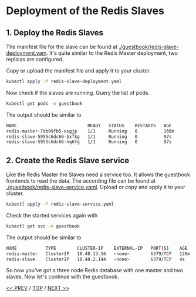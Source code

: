# Deployment of the Redis Slaves

## 1. Deploy the Redis Slaves

The manifest file for the slave can be found at [./guestbook/redis-slave-deployment.yam](./guestbook/redis-slave-deployment.yaml). It's quite similar to the Redis Master deployment, two replicas are configured.

Copy or upload the manifest file and apply it to your cluster.

```sh
kubectl apply -f redis-slave-deployment.yaml
```

Now check if the slaves are running. Query the list of pods.

```sh
kubectl get pods -n guestbook
```

The output should be similar to

```sh
NAME                           READY   STATUS    RESTARTS   AGE
redis-master-7db99fb5-xsgjp    1/1     Running   0          166m
redis-slave-5955c6dc66-bxfkg   1/1     Running   0          97s
redis-slave-5955c6dc66-hq6fg   1/1     Running   0          97s
```

## 2. Create the Redis Slave service

Like the Redis Master the Slaves need a service too. It allows the guestbook frontends to read the data. The according file can be found at [./guestbook/redis-slave-service.yaml](./guestbook/redis-slave-service.yaml). Upload or copy and apply it to your cluster.

```sh
kubectl apply -f redis-slave-service.yaml
```

Check the started services again with

```sh
kubectl get svc -n guestbook
```

The output should be similar to

```sh
NAME           TYPE        CLUSTER-IP    EXTERNAL-IP   PORT(S)    AGE
redis-master   ClusterIP   10.48.13.16   <none>        6379/TCP   120m
redis-slave    ClusterIP   10.48.2.144   <none>        6379/TCP   4s
```

So now you've got a three node Redis database with one master and two slaves. Now let's continue with the guestbook.

[<< PREV](./01_deploy_redis_master.md) / [TOP](./README.md) / [NEXT >>](./03_deploy_guestbook.md)
